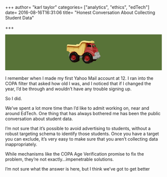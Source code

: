 +++
author= "karl taylor"
categories= ["analytics", "ethics", "edTech"]
date= 2016-08-16T16:31:06
title= "Honest Conversation About Collecting Student Data"

+++

  ![](https://raw.githubusercontent.com/karljtaylor/kjt/blog/content/assets/0d460-1fjmulfma8ucrba76vb_cag.png)  


 I remember when I made my first Yahoo Mail account at 12. I ran into the COPA filter that asked how old I was, and I noticed that if I changed the year, I’d be through and wouldn’t have any trouble signing up.

 So I did.

 We’ve spent a lot more time than I’d like to admit working on, near and around EdTech. One thing that has always bothered me has been the public conversation about student data.

 I’m not sure that it’s possible to avoid advertising to students, without a robust targeting schema to identify those students. Once you have a target you can exclude, it’s very easy to make sure that you aren’t collecting data inappropriately.

 While mechanisms like the COPA Age Verification promise to fix the problem, they’re not exactly…impenetrable solutions.

 I’m not sure what the answer is here, but I think we’ve got to get better
